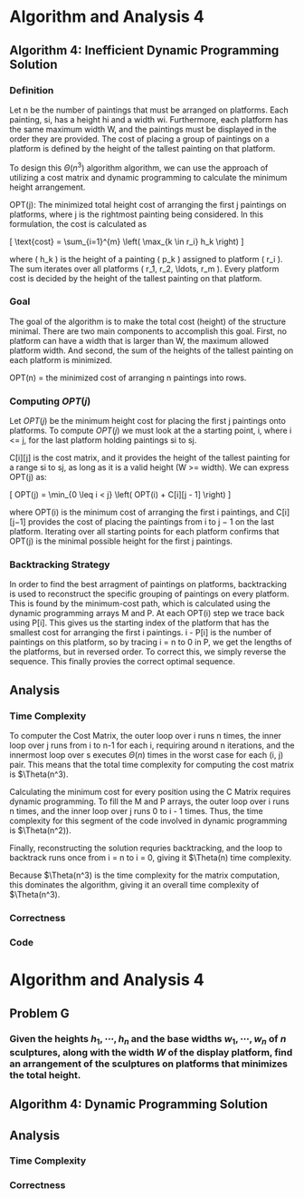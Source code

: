 # Algorithm and Analysis 4

## Algorithm 4: Inefficient Dynamic Programming Solution
### Definition
Let n be the number of paintings that must be arranged on platforms. Each painting, si, has a height hi and a width wi. Furthermore, each platform has the same maximum width W, and the paintings must be displayed in the order they are provided. The cost of placing a group of paintings on a platform is defined by the height of the tallest painting on that platform.

To design this $\Theta(n^3)$ algorithm algorithm, we can use the approach of utilizing a cost matrix and dynamic programming to calculate the minimum height arrangement.

OPT(j): The minimized total height cost of arranging the first j paintings on platforms, where j is the rightmost painting being considered. In this formulation, the cost is calculated as

\[
\text{cost} = \sum_{i=1}^{m} \left( \max_{k \in r_i} h_k \right)
\]

where \( h_k \) is the height of a painting \( p_k \) assigned to platform \( r_i \).
The sum iterates over all platforms \( r_1, r_2, \ldots, r_m \). Every platform cost is decided by the height of the tallest painting on that platform.

### Goal
The goal of the algorithm is to make the total cost (height) of the structure minimal. There are two main components to accomplish this goal. First, no platform can have a width that is larger than W, the maximum allowed platform width. And second, the sum of the heights of the tallest painting on each platform is minimized.

OPT(n) = the minimized cost of arranging n paintings into rows.

### Computing $OPT(j)$
Let $OPT(j)$ be the minimum height cost for placing the first j paintings onto platforms. To compute $OPT(j)$ we must look at the a starting point, i, where i <= j, for the last platform holding paintings si to sj.

C[i][j] is the cost matrix, and it provides the height of the tallest painting for a range si to sj, as long as it is a valid height (W >= width). We can express OPT(j) as:

\[
OPT(j) = \min_{0 \leq i < j} \left( OPT(i) + C[i][j - 1] \right)
\]

where OPT(i) is the minimum cost of arranging the first i paintings, and C[i][j−1] provides the cost of placing the paintings from i to j − 1 on the last platform. Iterating over all starting points for each platform confirms that OPT(j) is the minimal possible height for the first j paintings.

### Backtracking Strategy
In order to find the best arragment of paintings on platforms, backtracking is used to reconstruct the specific grouping of paintings on every platform. This is found by the minimum-cost path, which is calculated using the dynamic programming arrays M and P. At each OPT(i) step we trace back using P[i]. This gives us the starting index of the platform that has the smallest cost for arranging the first i paintings. i - P[i] is the number of paintings on this platform, so by tracing i = n to 0 in P, we get the lengths of the platforms, but in reversed order. To correct this, we simply reverse the sequence. This finally provies the correct optimal sequence.



## Analysis
### Time Complexity
To computer the Cost Matrix, the outer loop over i runs n times, the inner loop over j runs from i to n-1 for each i, requiring around n iterations, and the innermost loop over s executes $\Theta(n)$ times in the worst case for each (i, j) pair. This means that the total time complexity for computing the cost matrix is $\Theta(n^3).

Calculating the minimum cost for every position using the C Matrix requires dynamic programming. To fill the M and P arrays, the outer loop over i runs n times, and the inner loop over j runs 0 to i - 1 times. Thus, the time complexity for this segment of the code involved in dynamic programming is $\Theta(n^2)).

Finally, reconstructing the solution requries backtracking, and the loop to backtrack runs once from i = n to i = 0, giving it $\Theta(n) time complexity.

Because $\Theta(n^3) is the time complexity for the matrix computation, this dominates the algorithm, giving it an overall time complexity of $\Theta(n^3).

### Correctness
<!-- Write Correctness Analysis Here!!!!-->

### Code

# Algorithm and Analysis 4

## Problem G
### Given the heights $h_1, \cdots, h_n$ and the base widths $w_1, \cdots, w_n$ of $n$ sculptures, along with the width $W$ of the display platform, find an arrangement of the sculptures on platforms that minimizes the total height. 

## Algorithm 4: Dynamic Programming Solution
<!-- Write Algorithm Details Here!!!!-->

## Analysis
### Time Complexity
<!-- Write Time Complexity Analysis Here!!!!-->

### Correctness
<!-- Write Correctness Analysis Here!!!!-->

